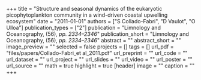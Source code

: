 +++
title = "Structure and seasonal dynamics of the eukaryotic picophytoplankton community in a wind-driven coastal upwelling ecosystem"
date = "2011-01-01"
authors = ["S Collado-Fabri", "D Vaulot", "O Ulloa"]
publication_types = ["2"]
publication = "Limnology and Oceanography, (56), _pp. 2334–2346_"
publication_short = "Limnology and Oceanography, (56), _pp. 2334–2346_"
abstract = ""
abstract_short = ""
image_preview = ""
selected = false
projects = []
tags = []
url_pdf = "files/papers/Collado-Fabri_et al_2011.pdf"
url_preprint = ""
url_code = ""
url_dataset = ""
url_project = ""
url_slides = ""
url_video = ""
url_poster = ""
url_source = ""
math = true
highlight = true
[header]
image = ""
caption = ""
+++

